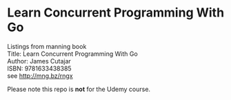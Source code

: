 # Learn Concurrent Programming With Go
Listings from manning book   
Title: Learn Concurrent Programming With Go  
Author: James Cutajar  
ISBN: 9781633438385  
see http://mng.bz/rngx


Please note this repo is **not** for the Udemy course.